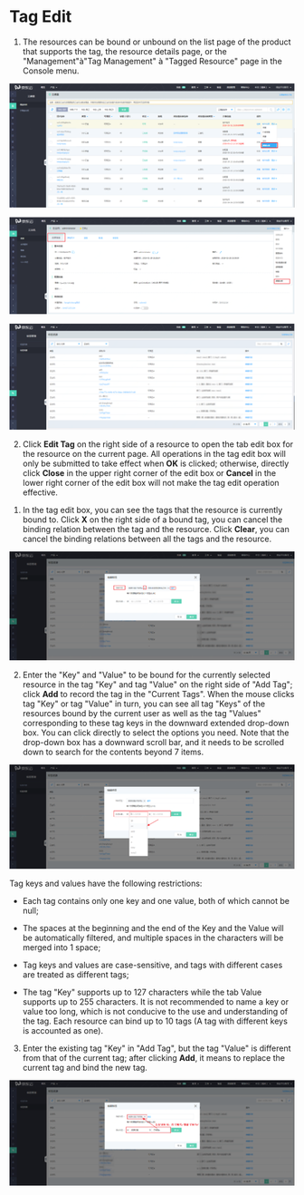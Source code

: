 # Tag Edit

1. The resources can be bound or unbound on the list page of the product that supports the tag, the resource details page, or the "Management"à"Tag Management" à "Tagged Resource" page in the Console menu.

![editbutton-resource](../../../../image/Tag/tagresource/editbutton-resource.png)

                                                

![editbutton-detail](../../../../image/Tag/tagresource/editbutton-detail.png)

                                                    

![editbutton-tagresource](../../../../image/Tag/tagresource/editbutton-tagresource.png)

                                                          

2. Click **Edit Tag** on the right side of a resource to open the tab edit box for the resource on the current page. All operations in the tag edit box will only be submitted to take effect when **OK** is clicked; otherwise, directly click **Close** in the upper right corner of the edit box or **Cancel** in the lower right corner of the edit box will not make the tag edit operation effective.

1) In the tag edit box, you can see the tags that the resource is currently bound to. Click **X** on the right side of a bound tag, you can cancel the binding relation between the tag and the resource. Click **Clear**, you can cancel the binding relations between all the tags and the resource.

![tag-editor-current](../../../../image/Tag/tagresource/tag-editor-current.png)

2) Enter the "Key" and "Value" to be bound for the currently selected resource in the tag "Key" and tag "Value" on the right side of "Add Tag"; click **Add** to record the tag in the "Current Tags". When the mouse clicks tag "Key" or tag "Value" in turn, you can see all tag "Keys" of the resources bound by the current user as well as the tag "Values" corresponding to these tag keys in the downward extended drop-down box. You can click directly to select the options you need. Note that the drop-down box has a downward scroll bar, and it needs to be scrolled down to search for the contents beyond 7 items.

![tag-editor-tagkey](../../../../image/Tag/tagresource/tag-editor-tagkey.png)

Tag keys and values have the following restrictions:

- Each tag contains only one key and one value, both of which cannot be null;

- The spaces at the beginning and the end of the Key and the Value will be automatically filtered, and multiple spaces in the characters will be merged into 1 space;

- Tag keys and values are case-sensitive, and tags with different cases are treated as different tags;

- The tag "Key" supports up to 127 characters while the tab Value supports up to 255 characters. It is not recommended to name a key or value too long, which is not conducive to the use and understanding of the tag. Each resource can bind up to 10 tags (A tag with different keys is accounted as one).

3) Enter the existing tag "Key" in "Add Tag", but the tag "Value" is different from that of the current tag; after clicking **Add**, it means to replace the current tag and bind the new tag.

![tag-editor-update](../../../../image/Tag/tagresource/tag-editor-update.png)
